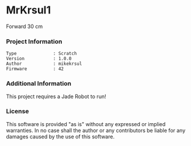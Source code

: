 MrKrsul1
================

Forward 30 cm

### Project Information
```
Type              : Scratch
Version           : 1.0.0
Author            : mikekrsul
Firmware          : 42
```

### Additional Information
This project requires a Jade Robot to run!

### License
This software is provided "as is" without any expressed or implied warranties.  In no case shall the author or any contributors be liable for any damages caused by the use of this software.


